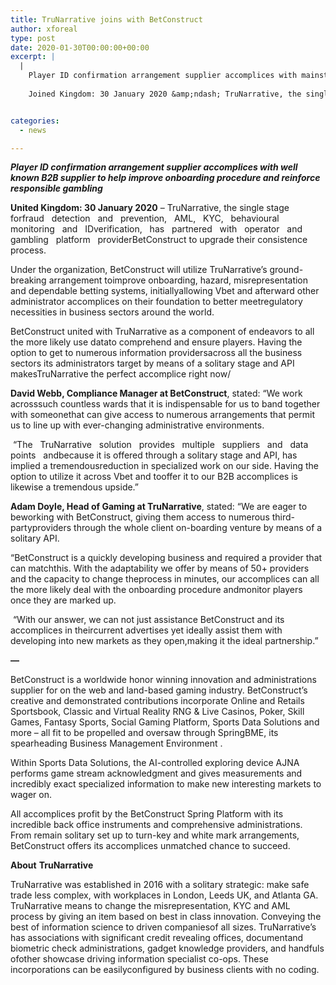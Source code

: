 ```yaml
---
title: TruNarrative joins with BetConstruct
author: xforeal 
type: post
date: 2020-01-30T00:00:00+00:00
excerpt: |
  |
    Player ID confirmation arrangement supplier accomplices with mainstream B2B&amp;nbsp;supplier to help improve onboarding procedure and support responsible&amp;nbsp;gambling 
    
    Joined Kingdom: 30 January 2020 &amp;ndash; TruNarrative, the single stage forfraud&amp;nbsp;&amp;nbsp; detection&amp;nbsp;&amp;nbsp; and&amp;nbsp;&amp;nbsp; prevention,&amp;nbsp;&amp;nbsp; AML,&amp;nbsp;&amp;nbsp; KYC,&amp;nbsp;&amp;nbsp; behavioural&amp;nbsp;&amp;nbsp; monitoring&amp;nbsp;&amp;nbsp; and&amp;nbsp;&amp;nbsp; IDverification,&amp;nbsp;&amp;nbsp; has&amp;nbsp;&amp;nbsp; partnered&amp;nbsp;&amp;nbsp; with&amp;nbsp;&amp;nbsp; operator&amp;nbsp;&amp;nbsp; and&amp;nbsp;&amp;nbsp; gambling&amp;nbsp;&amp;nbsp; platform&amp;nbsp;&amp;nbsp; providerBetConstruct to improve their consistence process


categories:
  - news

---
```

**_Player ID confirmation arrangement supplier accomplices with well known B2B&nbsp;_****_supplier to help improve onboarding procedure and reinforce responsible&nbsp;_****_gambling_**

**United Kingdom: 30 January 2020** &ndash; TruNarrative, the single stage forfraud&nbsp;&nbsp; detection&nbsp;&nbsp; and&nbsp;&nbsp; prevention,&nbsp;&nbsp; AML,&nbsp;&nbsp; KYC,&nbsp;&nbsp; behavioural&nbsp;&nbsp; monitoring&nbsp;&nbsp; and&nbsp;&nbsp; IDverification,&nbsp;&nbsp; has&nbsp;&nbsp; partnered&nbsp;&nbsp; with&nbsp;&nbsp; operator&nbsp;&nbsp; and&nbsp;&nbsp; gambling&nbsp;&nbsp; platform&nbsp;&nbsp; providerBetConstruct to upgrade their consistence process.

Under the organization, BetConstruct will utilize TruNarrative&rsquo;s ground-breaking arrangement toimprove onboarding, hazard, misrepresentation and dependable betting systems, initiallyallowing Vbet and afterward other administrator accomplices on their foundation to better meetregulatory necessities in business sectors around the world.

BetConstruct united with TruNarrative as a component of endeavors to all the more likely use datato comprehend and ensure players. Having the option to get to numerous information providersacross all the business sectors its administrators target by means of a solitary stage and API makesTruNarrative the perfect accomplice right now/ 

**David Webb, Compliance Manager at BetConstruct**, stated: &ldquo;We work acrosssuch countless wards that it is indispensable for us to band together with someonethat can give access to numerous arrangements that permit us to line up with ever-changing administrative environments.

&nbsp;&ldquo;The&nbsp;&nbsp; TruNarrative&nbsp;&nbsp; solution&nbsp;&nbsp; provides&nbsp;&nbsp; multiple&nbsp;&nbsp; suppliers&nbsp;&nbsp; and&nbsp;&nbsp; data&nbsp;&nbsp; points&nbsp;&nbsp; andbecause it is offered through a solitary stage and API, has implied a tremendousreduction in specialized work on our side. Having the option to utilize it across Vbet and tooffer it to our B2B accomplices is likewise a tremendous upside.&rdquo;

**Adam Doyle, Head of Gaming at TruNarrative**, stated: &ldquo;We are eager to beworking with BetConstruct, giving them access to numerous third-partyproviders through the whole client on-boarding venture by means of a solitary API.

&ldquo;BetConstruct is a quickly developing business and required a provider that can matchthis. With the adaptability we offer by means of 50+ providers and the capacity to change theprocess in minutes, our accomplices can all the more likely deal with the onboarding procedure andmonitor players once they are marked up.

&nbsp;&ldquo;With our answer, we can not just assistance BetConstruct and its accomplices in theircurrent advertises yet ideally assist them with developing into new markets as they open,making it the ideal partnership.&rdquo;

 **&#8212;** 

BetConstruct is a worldwide honor winning innovation and administrations supplier for on the web and land-based gaming industry. BetConstruct&rsquo;s creative and demonstrated contributions incorporate Online and Retails Sportsbook, Classic and Virtual Reality RNG & Live Casinos, Poker, Skill Games, Fantasy Sports, Social Gaming Platform, Sports Data Solutions and more &ndash; all fit to be propelled and oversaw through SpringBME, its spearheading Business Management Environment .

Within Sports Data Solutions, the AI-controlled exploring device AJNA performs game stream acknowledgment and gives measurements and incredibly exact specialized information to make new interesting markets to wager on.

All accomplices profit by the BetConstruct Spring Platform with its incredible back office instruments and comprehensive administrations. From remain solitary set up to turn-key and white mark arrangements, BetConstruct offers its accomplices unmatched chance to succeed.

**About** **TruNarrative**

TruNarrative was established in 2016 with a solitary strategic: make safe trade less complex, with workplaces in London, Leeds UK, and Atlanta GA. TruNarrative means to change the misrepresentation, KYC and AML process by giving an item based on best in class innovation. Conveying the best of information science to driven companiesof all sizes. TruNarrative&rsquo;s has associations with significant credit revealing offices, documentand biometric check administrations, gadget knowledge providers, and handfuls ofother showcase driving information specialist co-ops. These incorporations can be easilyconfigured by business clients with no coding.&nbsp;